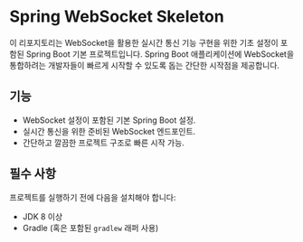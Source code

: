 # Spring WebSocket Skeleton

이 리포지토리는 WebSocket을 활용한 실시간 통신 기능 구현을 위한 기초 설정이 포함된 Spring Boot 기본 프로젝트입니다. Spring Boot 애플리케이션에 WebSocket을 통합하려는 개발자들이 빠르게 시작할 수 있도록 돕는 간단한 시작점을 제공합니다.

## 기능
- WebSocket 설정이 포함된 기본 Spring Boot 설정.
- 실시간 통신을 위한 준비된 WebSocket 엔드포인트.
- 간단하고 깔끔한 프로젝트 구조로 빠른 시작 가능.

## 필수 사항
프로젝트를 실행하기 전에 다음을 설치해야 합니다:
- JDK 8 이상
- Gradle (혹은 포함된 `gradlew` 래퍼 사용)
